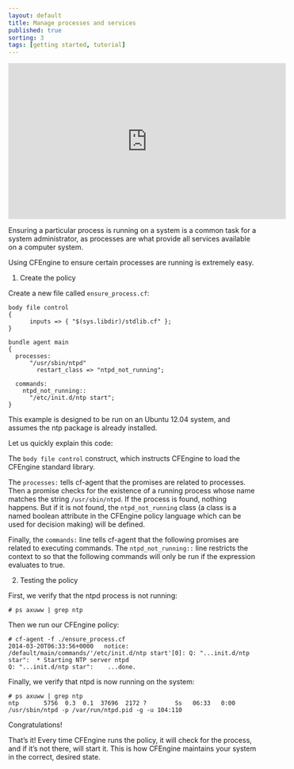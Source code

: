 ```yaml
---
layout: default
title: Manage processes and services
published: true
sorting: 3
tags: [getting started, tutorial]
---
```


<iframe width="560" height="315" src="https://www.youtube.com/embed/cAMKemZ6A9w" frameborder="0" allow="accelerometer; autoplay; clipboard-write; encrypted-media; gyroscope; picture-in-picture" allowfullscreen></iframe>

Ensuring a particular process is running on a system is a common task for a
system administrator, as processes are what provide all services available on a
computer system.

Using CFEngine to ensure certain processes are running is extremely easy.

1. Create the policy

Create a new file called `ensure_process.cf`:

```cf3
body file control
{
      inputs => { "$(sys.libdir)/stdlib.cf" };
}

bundle agent main
{
  processes:
      "/usr/sbin/ntpd"
        restart_class => "ntpd_not_running";

  commands:
    ntpd_not_running::
      "/etc/init.d/ntp start";
}
```

This example is designed to be run on an Ubuntu 12.04 system, and assumes the ntp package is already installed.

Let us quickly explain this code:

The `body file control` construct, which instructs CFEngine to load the CFEngine
standard library.

The `processes:` tells cf-agent that the promises are related to
processes. Then a promise checks for the existence of a running process whose
name matches the string `/usr/sbin/ntpd`. If the process is found, nothing
happens. But if it is not found, the `ntpd_not_running` class (a class is a named
boolean attribute in the CFEngine policy language which can be used for decision
making) will be defined.

Finally, the `commands:` line tells cf-agent that the following promises are
related to executing commands. The `ntpd_not_running::` line restricts the context
to so that the following commands will only be run if the expression evaluates
to true.

2. Testing the policy

First, we verify that the ntpd process is not running:

```console
# ps axuww | grep ntp
```

Then we run our CFEngine policy:

```console
# cf-agent -f ./ensure_process.cf
2014-03-20T06:33:56+0000   notice: /default/main/commands/'/etc/init.d/ntp start'[0]: Q: "...init.d/ntp star":  * Starting NTP server ntpd
Q: "...init.d/ntp star":    ...done.
```

Finally, we verify that ntpd is now running on the system:

```console
# ps axuww | grep ntp
ntp       5756  0.3  0.1  37696  2172 ?        Ss   06:33   0:00 /usr/sbin/ntpd -p /var/run/ntpd.pid -g -u 104:110
```

Congratulations!

That’s it! Every time CFEngine runs the policy, it will check for the process,
and if it’s not there, will start it. This is how CFEngine maintains your system
in the correct, desired state.

